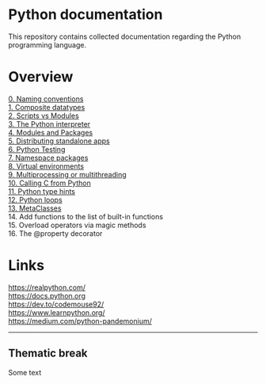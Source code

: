 # Python documentation
This repository contains collected documentation regarding the Python programming language.

# Overview
[0. Naming conventions](doc/naming_conventions.md)  
[1. Composite datatypes](doc/composite_datatypes.md)  
[2. Scripts vs Modules](doc/scripts_vs_modules.md)  
[3. The Python interpreter](doc/python_interpreter.md)  
[4. Modules and Packages](doc/modules_and_packages.md)  
[5. Distributing standalone apps](doc/distribute_standalone_apps.md)  
[6. Python Testing](doc/python_testing.md)  
[7. Namespace packages](doc/python_package_init_file.md)  
[8. Virtual environments](doc/venv.md)  
[9. Multiprocessing or multithreading](doc/multiprocessing.md)  
[10. Calling C from Python](doc/python_bindings.md)  
[11. Python type hints](doc/python_hints.md)  
[12. Python loops](doc/python_loops.md)  
[13. MetaClasses](doc/metaclasses.md)    
14. Add functions to the list of built-in functions  
15. Overload operators via magic methods  
16. The @property decorator

# Links
https://realpython.com/  
https://docs.python.org  
https://dev.to/codemouse92/  
https://www.learnpython.org/  
https://medium.com/python-pandemonium/  

 ---
Thematic break
 ---

Some text

